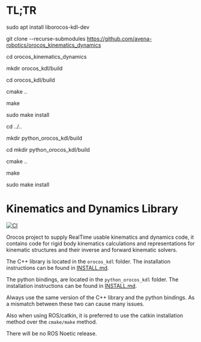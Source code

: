 # TL;TR

sudo apt install liborocos-kdl-dev

git clone --recurse-submodules https://github.com/avena-robotics/orocos_kinematics_dynamics

cd orocos_kinematics_dynamics

mkdir orocos_kdl/build

cd orocos_kdl/build

cmake ..

make

sudo make install

cd ../..

mkdir python_orocos_kdl/build

cd mkdir python_orocos_kdl/build

cmake ..

make

sudo make install



# Kinematics and Dynamics Library

[![CI](https://github.com/orocos/orocos_kinematics_dynamics/workflows/CI/badge.svg)](https://github.com/orocos/orocos_kinematics_dynamics/actions)

Orocos project to supply RealTime usable kinematics and dynamics code,
it contains code for rigid body kinematics calculations and
representations for kinematic structures and their inverse and forward
kinematic solvers.

The C++ library is located in the `orocos_kdl` folder. The installation instructions can be found in
[INSTALL.md](orocos_kdl/INSTALL.md).

The python bindings, are located in the `python_orocos_kdl` folder. The installation instructions can be found in
[INSTALL.md](python_orocos_kdl/INSTALL.md).

Always use the same version of the C++ library and the python bindings. As a mismatch between these two can cause many issues.

Also when using ROS/catkin, it is preferred to use the catkin installation method over the `cmake/make` method.

There will be no ROS Noetic release.
